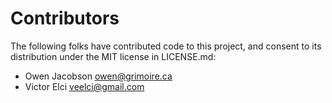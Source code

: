 # Contributors

The following folks have contributed code to this project, and consent to its
distribution under the MIT license in LICENSE.md:

* Owen Jacobson <owen@grimoire.ca>
* Victor Elci <veelci@gmail.com>